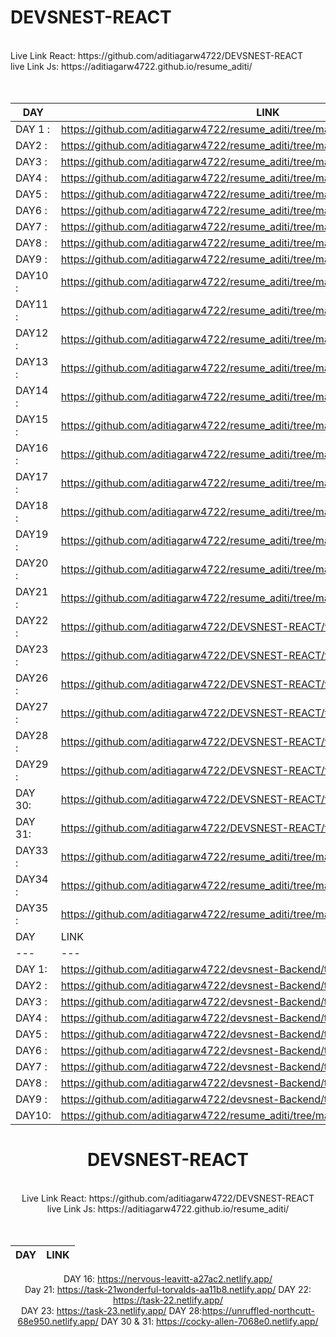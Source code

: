 <h1><b>DEVSNEST-REACT</b></h1>
<br />
Live Link React: https://github.com/aditiagarw4722/DEVSNEST-REACT
<br>
live Link Js: https://aditiagarw4722.github.io/resume_aditi/

<center>
  <br>
  <br>

| DAY  | LINK |
| ---| --- |
|DAY 1 : |https://github.com/aditiagarw4722/resume_aditi/tree/master/task_1|
|DAY2  : |https://github.com/aditiagarw4722/resume_aditi/tree/master/task_1|
|DAY3  : |https://github.com/aditiagarw4722/resume_aditi/tree/master/task_3
|DAY4  : |https://github.com/aditiagarw4722/resume_aditi/tree/master/task_4
|DAY5  : |https://github.com/aditiagarw4722/resume_aditi/tree/master/calculator
|DAY6  : |https://github.com/aditiagarw4722/resume_aditi/tree/master/task6
|DAY7  : |https://github.com/aditiagarw4722/resume_aditi/tree/master/task_7
|DAY8  : |https://github.com/aditiagarw4722/resume_aditi/tree/master/task_8
|DAY9  : |https://github.com/aditiagarw4722/resume_aditi/tree/master/task_9
|DAY10 : |https://github.com/aditiagarw4722/resume_aditi/tree/master/task__10
|DAY11 : |https://github.com/aditiagarw4722/resume_aditi/tree/master/task_11
|DAY12 : |https://github.com/aditiagarw4722/resume_aditi/tree/master/task12
|DAY13 : |https://github.com/aditiagarw4722/resume_aditi/tree/master/task_13
|DAY14 : |https://github.com/aditiagarw4722/resume_aditi/tree/master/taSK__14
|DAY15 : |https://github.com/aditiagarw4722/resume_aditi/tree/master/task_15
|DAY16 :  |https://github.com/aditiagarw4722/resume_aditi/tree/master/task_16
|DAY17 :  |https://github.com/aditiagarw4722/resume_aditi/tree/master/task__17/myreactapp
|DAY18 :  |https://github.com/aditiagarw4722/resume_aditi/tree/master/task__18/chess%20board
|DAY19 :  |https://github.com/aditiagarw4722/resume_aditi/tree/master/task_19/mycounterapp
|DAY20 :  |https://github.com/aditiagarw4722/resume_aditi/tree/master/task_20
|DAY21 :  |https://github.com/aditiagarw4722/resume_aditi/tree/master/task_21
|DAY22 :  |https://github.com/aditiagarw4722/DEVSNEST-REACT/tree/main/task_22
|DAY23 :  |https://github.com/aditiagarw4722/DEVSNEST-REACT/tree/main/task_23
|DAY26 :  |https://github.com/aditiagarw4722/DEVSNEST-REACT/tree/main/task_26/task_26
|DAY27 :  |https://github.com/aditiagarw4722/DEVSNEST-REACT/tree/main/task_27
|DAY28 :  |https://github.com/aditiagarw4722/DEVSNEST-REACT/tree/main/task_28
|DAY29 :  |https://github.com/aditiagarw4722/DEVSNEST-REACT/tree/master/src
|DAY 30:  |https://github.com/aditiagarw4722/DEVSNEST-REACT/tree/main/Task-30-31|
|DAY 31:  |https://github.com/aditiagarw4722/DEVSNEST-REACT/tree/main/Task-30-31|
|DAY33 :  |https://github.com/aditiagarw4722/resume_aditi/tree/master/THA-33
|DAY34 :  |https://github.com/aditiagarw4722/resume_aditi/tree/master/THA-33
|DAY35 :  |https://github.com/aditiagarw4722/resume_aditi/tree/master/THA-33
| DAY  | LINK |
| ---| --- |
|DAY 1: |https://github.com/aditiagarw4722/devsnest-Backend/tree/master/Day-1
|DAY2 : |https://github.com/aditiagarw4722/devsnest-Backend/tree/master/day2
|DAY3 : |https://github.com/aditiagarw4722/devsnest-Backend/tree/master/day3
|DAY4 : |https://github.com/aditiagarw4722/devsnest-Backend/tree/master/day4.txt
|DAY5 : |https://github.com/aditiagarw4722/devsnest-Backend/tree/master/day5.txt
|DAY6 : |https://github.com/aditiagarw4722/devsnest-Backend/tree/master/day6.txt
|DAY7 : |https://github.com/aditiagarw4722/devsnest-Backend/tree/master/day7.txt
|DAY8 : |https://github.com/aditiagarw4722/devsnest-Backend/tree/master/day8.txt
|DAY9 : |https://github.com/aditiagarw4722/devsnest-Backend/tree/master/day10
|DAY10: |https://github.com/aditiagarw4722/resume_aditi/tree/master/task__10 

  
<h1><b>DEVSNEST-REACT</b></h1>
<br />
Live Link React: https://github.com/aditiagarw4722/DEVSNEST-REACT
<br>
live Link Js: https://aditiagarw4722.github.io/resume_aditi/

<center>
  <br>
  <br>

| DAY  | LINK |
| ---| --- |
DAY 16: https://nervous-leavitt-a27ac2.netlify.app/
<br>Day 21: https://task-21wonderful-torvalds-aa11b8.netlify.app/
DAY 22: https://task-22.netlify.app/
<br>DAY 23: https://task-23.netlify.app/
  DAY 28:https://unruffled-northcutt-68e950.netlify.app/
DAY 30 & 31: https://cocky-allen-7068e0.netlify.app/
